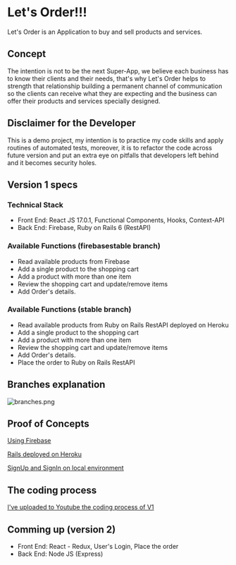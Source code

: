 # Let's Order!!! #

Let's Order is an Application to buy and sell products and services.

## Concept ##
The intention is not to be the next Super-App, we believe each business has to know their clients and their needs, that's why Let's Order helps to strength that relationship building a permanent channel of communication so the clients can receive what they are expecting and the business can offer their products and services specially designed.

## Disclaimer for the Developer ##
This is a demo project, my intention is to practice my code skills and apply routines of automated tests, moreover, it is to refactor the code across future version and put an extra eye on pitfalls that developers left behind and it becomes security holes.


## Version 1 specs ##

### Technical Stack ###
* Front End: React JS 17.0.1, Functional Components, Hooks, Context-API
* Back End: Firebase, Ruby on Rails 6 (RestAPI)

### Available Functions (firebasestable branch) ###
* Read available products from Firebase
* Add a single product to the shopping cart
* Add a product with more than one item
* Review the shopping cart and update/remove items
* Add Order's details.

### Available Functions (stable branch) ###
* Read available products from Ruby on Rails RestAPI deployed on Heroku 
* Add a single product to the shopping cart
* Add a product with more than one item
* Review the shopping cart and update/remove items
* Add Order's details.
* Place the order to Ruby on Rails RestAPI

## Branches explanation ##
![branches.png](.img/branches.png?raw=true "Branches")

## Proof of Concepts ##
[Using Firebase](https://youtu.be/hWygYfoLA-E)

[Rails deployed on Heroku](https://youtu.be/dnS5e2KFCEQ)

[SignUp and SignIn on local environment](https://youtu.be/j8ciK8UDCh0)

## The coding process ##
[I've uploaded to Youtube the coding process of V1](https://www.youtube.com/playlist?list=PLsQR_Tmsj29n1PgTcssiHI2AKNOi33i4D)

## Comming up (version 2) ##
* Front End: React - Redux, User's Login, Place the order
* Back End: Node JS (Express)